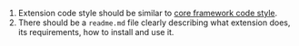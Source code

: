 1. Extension code style should be similar to [core framework code style](https://github.com/yiisoft/yii2/wiki/Core-framework-code-style).
2. There should be a `readme.md` file clearly describing what extension does, its requirements, how to install and use it.